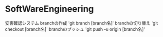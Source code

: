 # SoftWareEngineering
安否確認システム
branchの作成
    'git branch [branch名]'
branchの切り替え
    'git checkout [branch名]'
branchのプッシュ
    'git push -u origin [branch名]'

